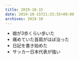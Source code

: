 ```yaml
---
title: 2019-10-15
date: 2019-10-15T21:25:55+09:00
archives: 2019-10
---
```


- 娘が3歩くらい歩いた
- 痛めていた首肩がほぼ治った
- 日記を書き始めた
- サッカー日本代表が強い
